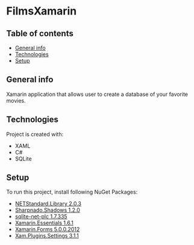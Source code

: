 # FilmsXamarin

## Table of contents
* [General info](#general-info)
* [Technologies](#technologies)
* [Setup](#setup)

## General info
Xamarin application that allows user to create a database of your favorite movies.
	
## Technologies
Project is created with:
* XAML
* C#
* SQLite
	
## Setup
To run this project, install following NuGet Packages:

* [NETStandard.Library 2.0.3](https://www.nuget.org/packages/NETStandard.Library/)
* [Sharpnado.Shadows 1.2.0](https://www.nuget.org/packages/Sharpnado.Shadows/)
* [sqlite-net-plc 1.7.335](https://www.nuget.org/packages/sqlite-net-pcl/1.8.0-beta)
* [Xamarin.Essentials 1.6.1](https://www.nuget.org/packages/Xamarin.Essentials/)
* [Xamarin.Forms 5.0.0.2012](https://www.nuget.org/packages/Xamarin.Forms/)
* [Xam.Plugins.Settings 3.1.1](https://www.nuget.org/packages/Xam.Plugins.Settings/3.1.1?_src=template)